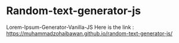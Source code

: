 # Random-text-generator-js
Lorem-Ipsum-Generator-Vanilla-JS
Here is the link : https://muhammadzohaibawan.github.io/random-text-generator-js/
